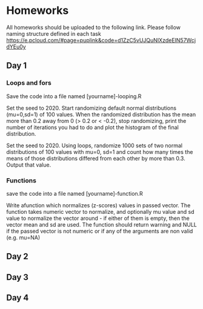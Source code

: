 # Homeworks
All homeworks should be uploaded to the following link. Please follow naming structure defined in each task
https://e.pcloud.com/#page=puplink&code=d1ZzC5vUJQuNIXzdeEIN57WcjdYEu0y


## Day 1

### Loops and fors
Save the code into a file named [yourname]-looping.R

Set the seed to 2020. Start randomizing default normal distributions (mu=0,sd=1) of 100 values. When the randomized distribution has the mean more than 0.2 away from 0 (> 0.2 or < -0.2), stop randomizing, print the number of iterations you had to do and plot the histogram of the final distribution.

Set the seed to 2020. Using loops, randomize 1000 sets of two normal distributions of 100 values with mu=0, sd=1 and count how many times the means of those distributions differed from each other by more than 0.3. Output that value.

### Functions

save the code into a file named [yourname]-function.R

Write afunction which normalizes (z-scores) values in passed vector. The function takes numeric vector to normalize, and optionally mu value and sd value to normalize the vector around - if either of them is empty, then the vector mean and sd are used. The function should return warning and NULL if the passed vector is not numeric or if any of the arguments are non valid (e.g. mu=NA)

## Day 2

## Day 3

## Day 4